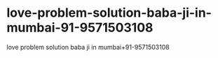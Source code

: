# love-problem-solution-baba-ji-in-mumbai-91-9571503108
love problem solution baba ji in mumbai+91-9571503108
